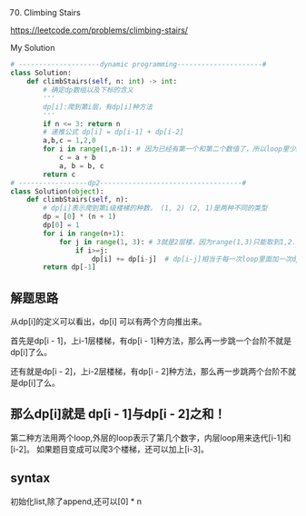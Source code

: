 ## 
70. Climbing Stairs

https://leetcode.com/problems/climbing-stairs/

My Solution

```python
# --------------------dynamic programming---------------------#
class Solution:
    def climbStairs(self, n: int) -> int:
        # 确定dp数组以及下标的含义
        '''
        dp[i]:爬到第i层，有dp[i]种方法
        '''
        if n <= 3: return n
        # 递推公式 dp[i] = dp[i-1] + dp[i-2]
        a,b,c = 1,2,0
        for i in range(1,n-1): # 因为已经有第一个和第二个数值了，所以loop里少2次
            c = a + b
            a, b = b, c
        return c
# -----------------dp2-----------------------------------#
class Solution(object):
    def climbStairs(self, n):
        # dp[i]表示爬到第i级楼梯的种数， (1, 2) (2, 1)是两种不同的类型
        dp = [0] * (n + 1)
        dp[0] = 1
        for i in range(n+1):
            for j in range(1, 3): # 3就是2层楼，因为range(1,3)只能取到1,2. 
                if i>=j:
                    dp[i] += dp[i-j]  # dp[i-j]相当于每一次loop里面加一次dp[i-1]和dp[i-2]，因为j只能选1/2
        return dp[-1]
```
## 解题思路
从dp[i]的定义可以看出，dp[i] 可以有两个方向推出来。

首先是dp[i - 1]，上i-1层楼梯，有dp[i - 1]种方法，那么再一步跳一个台阶不就是dp[i]了么。

还有就是dp[i - 2]，上i-2层楼梯，有dp[i - 2]种方法，那么再一步跳两个台阶不就是dp[i]了么。

那么dp[i]就是 dp[i - 1]与dp[i - 2]之和！
---------------------------------------------
第二种方法用两个loop,外层的loop表示了第几个数字，内层loop用来迭代[i-1]和[i-2]。 
如果题目变成可以爬3个楼梯，还可以加上[i-3]。

## syntax
初始化list,除了append,还可以[0] * n

